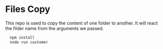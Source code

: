 # Files Copy

This repo is used to copy the content of one folder to another. It will react the filder name from the arguments we passed. 



```bash
  npm install   
  node run customer
```